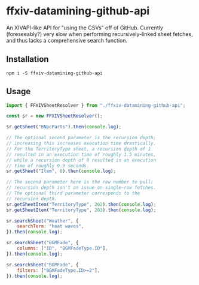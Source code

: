# ffxiv-datamining-github-api
An XIVAPI-like API for "using the CSVs" off of GitHub. Currently (foreseeably?) very slow when performing recursively-linked sheet fetches, and thus lacks a comprehensive search function.

## Installation
`npm i -S ffxiv-datamining-github-api`

## Usage
```js
import { FFXIVSheetResolver } from "./ffxiv-datamining-github-api";

const sr = new FFXIVSheetResolver();

sr.getSheet("BNpcParts").then(console.log);

// The optional second parameter is the recursion depth;
// increasing this increases execution time drastically.
// For the TerritoryType sheet, a recursion depth of 1
// resulted in an execution time of roughly 1.5 minutes,
// while a recursion depth of 0 resulted in an execution
// time of roughly 0.9 seconds.
sr.getSheet("Item", 0).then(console.log);

// The second parameter here is the row number to pull;
// recursion depth isn't an issue on single-row fetches.
// The optional third parameter corresponds to the
// recursion depth.
sr.getSheetItem("TerritoryType", 202).then(console.log);
sr.getSheetItem("TerritoryType", 203).then(console.log);

sr.searchSheet("Weather", {
    searchTerm: "heat waves",
}).then(console.log);

sr.searchSheet("BGMFade", {
    columns: ["ID", "BGMFadeType.ID"],
}).then(console.log);

sr.searchSheet("BGMFade", {
    filters: ["BGMFadeType.ID>=2"],
}).then(console.log);
```
